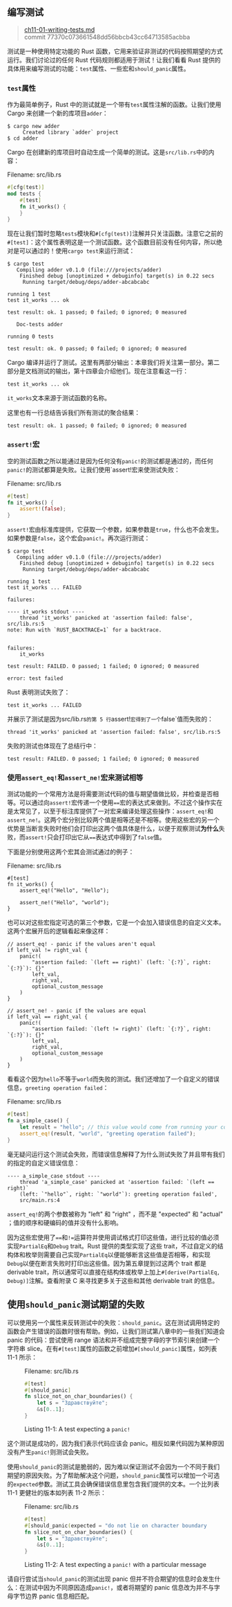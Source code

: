 ## 编写测试

> [ch11-01-writing-tests.md](https://github.com/rust-lang/book/blob/master/src/ch11-01-writing-tests.md)
> <br>
> commit 77370c073661548dd56bbcb43cc64713585acbba

测试是一种使用特定功能的 Rust 函数，它用来验证非测试的代码按照期望的方式运行。我们讨论过的任何 Rust 代码规则都适用于测试！让我们看看 Rust 提供的具体用来编写测试的功能：`test`属性、一些宏和`should_panic`属性。

### `test`属性

作为最简单例子，Rust 中的测试就是一个带有`test`属性注解的函数。让我们使用 Cargo 来创建一个新的库项目`adder`：

```
$ cargo new adder
     Created library `adder` project
$ cd adder
```

Cargo 在创建新的库项目时自动生成一个简单的测试。这是`src/lib.rs`中的内容：

<span class="filename">Filename: src/lib.rs</span>

```rust
#[cfg(test)]
mod tests {
    #[test]
    fn it_works() {
    }
}
```

现在让我们暂时忽略`tests`模块和`#[cfg(test)]`注解并只关注函数。注意它之前的`#[test]`：这个属性表明这是一个测试函数。这个函数目前没有任何内容，所以绝对是可以通过的！使用`cargo test`来运行测试：

```
$ cargo test
   Compiling adder v0.1.0 (file:///projects/adder)
    Finished debug [unoptimized + debuginfo] target(s) in 0.22 secs
     Running target/debug/deps/adder-abcabcabc

running 1 test
test it_works ... ok

test result: ok. 1 passed; 0 failed; 0 ignored; 0 measured

   Doc-tests adder

running 0 tests

test result: ok. 0 passed; 0 failed; 0 ignored; 0 measured
```

Cargo 编译并运行了测试。这里有两部分输出：本章我们将关注第一部分。第二部分是文档测试的输出，第十四章会介绍他们。现在注意看这一行：

```text
test it_works ... ok
```

`it_works`文本来源于测试函数的名称。

这里也有一行总结告诉我们所有测试的聚合结果：

```
test result: ok. 1 passed; 0 failed; 0 ignored; 0 measured
```

### `assert!`宏

空的测试函数之所以能通过是因为任何没有`panic!`的测试都是通过的，而任何`panic!`的测试都算是失败。让我们使用`assert!宏来使测试失败：

<span class="filename">Filename: src/lib.rs</span>

```rust
#[test]
fn it_works() {
    assert!(false);
}
```
`assert!`宏由标准库提供，它获取一个参数，如果参数是`true`，什么也不会发生。如果参数是`false`，这个宏会`panic!`。再次运行测试：

```
$ cargo test
   Compiling adder v0.1.0 (file:///projects/adder)
    Finished debug [unoptimized + debuginfo] target(s) in 0.22 secs
     Running target/debug/deps/adder-abcabcabc

running 1 test
test it_works ... FAILED

failures:

---- it_works stdout ----
	thread 'it_works' panicked at 'assertion failed: false', src/lib.rs:5
note: Run with `RUST_BACKTRACE=1` for a backtrace.


failures:
    it_works

test result: FAILED. 0 passed; 1 failed; 0 ignored; 0 measured

error: test failed
```

Rust 表明测试失败了：

```
test it_works ... FAILED
```

并展示了测试是因为src/lib.rs`的第 5 行`assert!`宏得到了一个`false`值而失败的：

```
thread 'it_works' panicked at 'assertion failed: false', src/lib.rs:5
```

失败的测试也体现在了总结行中：

```
test result: FAILED. 0 passed; 1 failed; 0 ignored; 0 measured
```

### 使用`assert_eq!`和`assert_ne!`宏来测试相等

测试功能的一个常用方法是将需要测试代码的值与期望值做比较，并检查是否相等。可以通过向`assert!`宏传递一个使用`==`宏的表达式来做到。不过这个操作实在是太常见了，以至于标注库提供了一对宏来编译处理这些操作：`assert_eq!`和`assert_ne!`。这两个宏分别比较两个值是相等还是不相等。使用这些宏的另一个优势是当断言失败时他们会打印出这两个值具体是什么，以便于观察测试**为什么**失败，而`assert!`只会打印出它从`==`表达式中得到了`false`值。

下面是分别使用这两个宏其会测试通过的例子：

<span class="filename">Filename: src/lib.rs</span>

```
#[test]
fn it_works() {
    assert_eq!("Hello", "Hello");

    assert_ne!("Hello", "world");
}
```

也可以对这些宏指定可选的第三个参数，它是一个会加入错误信息的自定义文本。这两个宏展开后的逻辑看起来像这样：

```rust,ignore
// assert_eq! - panic if the values aren't equal
if left_val != right_val {
    panic!(
        "assertion failed: `(left == right)` (left: `{:?}`, right: `{:?}`): {}"
        left_val,
        right_val,
        optional_custom_message
    )
}

// assert_ne! - panic if the values are equal
if left_val == right_val {
    panic!(
        "assertion failed: `(left != right)` (left: `{:?}`, right: `{:?}`): {}"
        left_val,
        right_val,
        optional_custom_message
    )
}
```

看看这个因为`hello`不等于`world`而失败的测试。我们还增加了一个自定义的错误信息，`greeting operation failed`：

<span class="filename">Filename: src/lib.rs</span>

```rust
#[test]
fn a_simple_case() {
    let result = "hello"; // this value would come from running your code
    assert_eq!(result, "world", "greeting operation failed");
}
```

毫无疑问运行这个测试会失败，而错误信息解释了为什么测试失败了并且带有我们的指定的自定义错误信息：

```text
---- a_simple_case stdout ----
	thread 'a_simple_case' panicked at 'assertion failed: `(left == right)`
    (left: `"hello"`, right: `"world"`): greeting operation failed',
    src/main.rs:4
```

`assert_eq!`的两个参数被称为 "left" 和 "right" ，而不是 "expected" 和 "actual" ；值的顺序和硬编码的值并没有什么影响。

因为这些宏使用了`==`和`!=`运算符并使用调试格式打印这些值，进行比较的值必须实现`PartialEq`和`Debug` trait。Rust 提供的类型实现了这些 trait，不过自定义的结构体和枚举则需要自己实现`PartialEq`以便能够断言这些值是否相等，和实现`Debug`以便在断言失败时打印出这些值。因为第五章提到过这两个 trait 都是 derivable trait，所以通常可以直接在结构体或枚举上加上`#[derive(PartialEq, Debug)]`注解。查看附录 C 来寻找更多关于这些和其他 derivable trait 的信息。

## 使用`should_panic`测试期望的失败

可以使用另一个属性来反转测试中的失败：`should_panic`。这在测试调用特定的函数会产生错误的函数时很有帮助。例如，让我们测试第八章中的一些我们知道会 panic 的代码：尝试使用 range 语法和并不组成完整字母的字节索引来创建一个字符串 slice。在有`#[test]`属性的函数之前增加`#[should_panic]`属性，如列表 11-1 所示：

<figure>
<span class="filename">Filename: src/lib.rs</span>

```rust
#[test]
#[should_panic]
fn slice_not_on_char_boundaries() {
    let s = "Здравствуйте";
    &s[0..1];
}
```

<figcaption>

Listing 11-1: A test expecting a `panic!`

</figcaption>
</figure>

这个测试是成功的，因为我们表示代码应该会 panic。相反如果代码因为某种原因没有产生`panic!`则测试会失败。

使用`should_panic`的测试是脆弱的，因为难以保证测试不会因为一个不同于我们期望的原因失败。为了帮助解决这个问题，`should_panic`属性可以增加一个可选的`expected`参数。测试工具会确保错误信息里包含我们提供的文本。一个比列表 11-1 更健壮的版本如列表 11-2 所示：

<figure>
<span class="filename">Filename: src/lib.rs</span>

```rust
#[test]
#[should_panic(expected = "do not lie on character boundary")]
fn slice_not_on_char_boundaries() {
    let s = "Здравствуйте";
    &s[0..1];
}
```

<!-- I will add ghosting in libreoffice /Carol -->

<figcaption>

Listing 11-2: A test expecting a `panic!` with a particular message

</figcaption>
</figure>

请自行尝试当`should_panic`的测试出现 panic 但并不符合期望的信息时会发生什么：在测试中因为不同原因造成`panic!`，或者将期望的 panic 信息改为并不与字母字节边界 panic 信息相匹配。